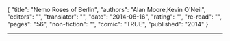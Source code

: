 {
"title": "Nemo Roses of Berlin",
"authors": "Alan Moore,Kevin O'Neil",
"editors": "",
"translator": "",
"date": "2014-08-16",
"rating": "",
"re-read": "",
"pages": "56",
"non-fiction": "",
"comic": "TRUE",
"published": "2014"
}

---
